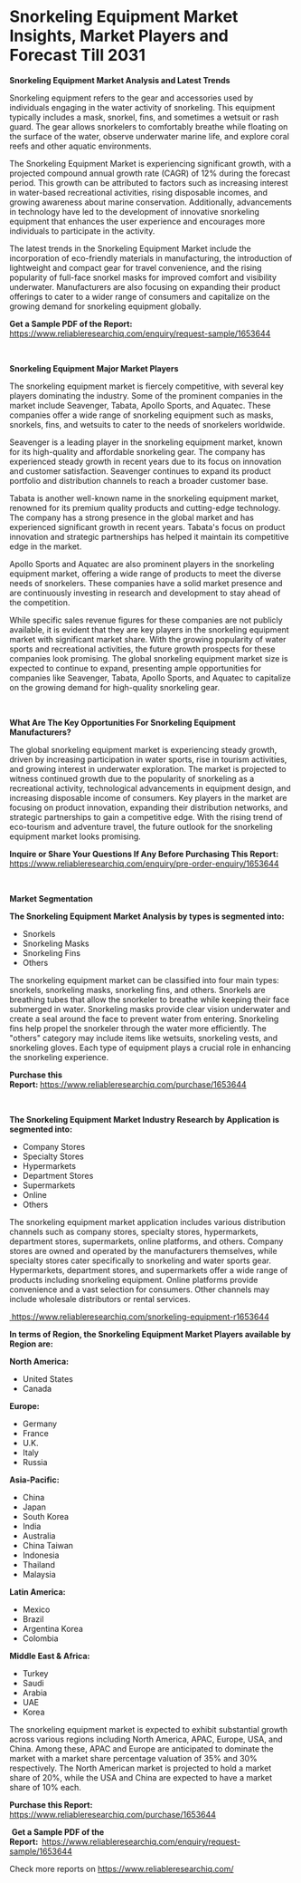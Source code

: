 <p><h1>Snorkeling Equipment Market Insights, Market Players and Forecast Till 2031</h1></p><p><strong>Snorkeling Equipment Market Analysis and Latest Trends</strong></p>
<p><p>Snorkeling equipment refers to the gear and accessories used by individuals engaging in the water activity of snorkeling. This equipment typically includes a mask, snorkel, fins, and sometimes a wetsuit or rash guard. The gear allows snorkelers to comfortably breathe while floating on the surface of the water, observe underwater marine life, and explore coral reefs and other aquatic environments.</p><p>The Snorkeling Equipment Market is experiencing significant growth, with a projected compound annual growth rate (CAGR) of 12% during the forecast period. This growth can be attributed to factors such as increasing interest in water-based recreational activities, rising disposable incomes, and growing awareness about marine conservation. Additionally, advancements in technology have led to the development of innovative snorkeling equipment that enhances the user experience and encourages more individuals to participate in the activity.</p><p>The latest trends in the Snorkeling Equipment Market include the incorporation of eco-friendly materials in manufacturing, the introduction of lightweight and compact gear for travel convenience, and the rising popularity of full-face snorkel masks for improved comfort and visibility underwater. Manufacturers are also focusing on expanding their product offerings to cater to a wider range of consumers and capitalize on the growing demand for snorkeling equipment globally.</p></p>
<p><strong>Get a Sample PDF of the Report:&nbsp;</strong> <a href="https://www.reliableresearchiq.com/enquiry/request-sample/1653644">https://www.reliableresearchiq.com/enquiry/request-sample/1653644</a></p>
<p>&nbsp;</p>
<p><strong>Snorkeling Equipment Major Market Players</strong></p>
<p><p>The snorkeling equipment market is fiercely competitive, with several key players dominating the industry. Some of the prominent companies in the market include Seavenger, Tabata, Apollo Sports, and Aquatec. These companies offer a wide range of snorkeling equipment such as masks, snorkels, fins, and wetsuits to cater to the needs of snorkelers worldwide.</p><p>Seavenger is a leading player in the snorkeling equipment market, known for its high-quality and affordable snorkeling gear. The company has experienced steady growth in recent years due to its focus on innovation and customer satisfaction. Seavenger continues to expand its product portfolio and distribution channels to reach a broader customer base.</p><p>Tabata is another well-known name in the snorkeling equipment market, renowned for its premium quality products and cutting-edge technology. The company has a strong presence in the global market and has experienced significant growth in recent years. Tabata's focus on product innovation and strategic partnerships has helped it maintain its competitive edge in the market.</p><p>Apollo Sports and Aquatec are also prominent players in the snorkeling equipment market, offering a wide range of products to meet the diverse needs of snorkelers. These companies have a solid market presence and are continuously investing in research and development to stay ahead of the competition.</p><p>While specific sales revenue figures for these companies are not publicly available, it is evident that they are key players in the snorkeling equipment market with significant market share. With the growing popularity of water sports and recreational activities, the future growth prospects for these companies look promising. The global snorkeling equipment market size is expected to continue to expand, presenting ample opportunities for companies like Seavenger, Tabata, Apollo Sports, and Aquatec to capitalize on the growing demand for high-quality snorkeling gear.</p></p>
<p>&nbsp;</p>
<p><strong>What Are The Key Opportunities For Snorkeling Equipment Manufacturers?</strong></p>
<p><p>The global snorkeling equipment market is experiencing steady growth, driven by increasing participation in water sports, rise in tourism activities, and growing interest in underwater exploration. The market is projected to witness continued growth due to the popularity of snorkeling as a recreational activity, technological advancements in equipment design, and increasing disposable income of consumers. Key players in the market are focusing on product innovation, expanding their distribution networks, and strategic partnerships to gain a competitive edge. With the rising trend of eco-tourism and adventure travel, the future outlook for the snorkeling equipment market looks promising.</p></p>
<p><strong>Inquire or Share Your Questions If Any Before Purchasing This Report:</strong> <a href="https://www.reliableresearchiq.com/enquiry/pre-order-enquiry/1653644">https://www.reliableresearchiq.com/enquiry/pre-order-enquiry/1653644</a></p>
<p>&nbsp;</p>
<p><strong>Market Segmentation</strong></p>
<p><strong>The Snorkeling Equipment Market Analysis by types is segmented into:</strong></p>
<p><ul><li>Snorkels</li><li>Snorkeling Masks</li><li>Snorkeling Fins</li><li>Others</li></ul></p>
<p><p>The snorkeling equipment market can be classified into four main types: snorkels, snorkeling masks, snorkeling fins, and others. Snorkels are breathing tubes that allow the snorkeler to breathe while keeping their face submerged in water. Snorkeling masks provide clear vision underwater and create a seal around the face to prevent water from entering. Snorkeling fins help propel the snorkeler through the water more efficiently. The "others" category may include items like wetsuits, snorkeling vests, and snorkeling gloves. Each type of equipment plays a crucial role in enhancing the snorkeling experience.</p></p>
<p><strong>Purchase this Report:&nbsp;</strong><a href="https://www.reliableresearchiq.com/purchase/1653644">https://www.reliableresearchiq.com/purchase/1653644</a></p>
<p>&nbsp;</p>
<p><strong>The Snorkeling Equipment Market Industry Research by Application is segmented into:</strong></p>
<p><ul><li>Company Stores</li><li>Specialty Stores</li><li>Hypermarkets</li><li>Department Stores</li><li>Supermarkets</li><li>Online</li><li>Others</li></ul></p>
<p><p>The snorkeling equipment market application includes various distribution channels such as company stores, specialty stores, hypermarkets, department stores, supermarkets, online platforms, and others. Company stores are owned and operated by the manufacturers themselves, while specialty stores cater specifically to snorkeling and water sports gear. Hypermarkets, department stores, and supermarkets offer a wide range of products including snorkeling equipment. Online platforms provide convenience and a vast selection for consumers. Other channels may include wholesale distributors or rental services.</p></p>
<p><a href="https://www.reliableresearchiq.com/snorkeling-equipment-r1653644">&nbsp;https://www.reliableresearchiq.com/snorkeling-equipment-r1653644</a></p>
<p><strong>In terms of Region, the Snorkeling Equipment Market Players available by Region are:</strong></p>
<p>
    <p> <strong> North America: </strong>
        <ul>
            <li>United States</li>
            <li>Canada</li>
        </ul>
        </p> 
    <p> <strong> Europe: </strong>
        <ul>
            <li>Germany</li>
            <li>France</li>
            <li>U.K.</li>
            <li>Italy</li>
            <li>Russia</li>
        </ul>
        </p> 
    <p> <strong> Asia-Pacific: </strong>
        <ul>
            <li>China</li>
            <li>Japan</li>
            <li>South Korea</li>
            <li>India</li>
            <li>Australia</li>
            <li>China Taiwan</li>
            <li>Indonesia</li>
            <li>Thailand</li>
            <li>Malaysia</li>
        </ul>
        </p> 
    <p> <strong> Latin America: </strong>
        <ul>
            <li>Mexico</li>
            <li>Brazil</li>
            <li>Argentina Korea</li>
            <li>Colombia</li>
        </ul>
        </p> 
    <p> <strong> Middle East & Africa: </strong>
        <ul>
            <li>Turkey</li>
            <li>Saudi</li>
            <li>Arabia</li>
            <li>UAE</li>
            <li>Korea</li>
        </ul>
    </p>
    </p>
<p><p>The snorkeling equipment market is expected to exhibit substantial growth across various regions including North America, APAC, Europe, USA, and China. Among these, APAC and Europe are anticipated to dominate the market with a market share percentage valuation of 35% and 30% respectively. The North American market is projected to hold a market share of 20%, while the USA and China are expected to have a market share of 10% each.</p></p>
<p><strong>Purchase this Report: </strong><a href="https://www.reliableresearchiq.com/purchase/1653644">https://www.reliableresearchiq.com/purchase/1653644</a></p>
<p>&nbsp;<strong>Get a Sample PDF of the Report:&nbsp;&nbsp;</strong><a href="https://www.reliableresearchiq.com/enquiry/request-sample/1653644">https://www.reliableresearchiq.com/enquiry/request-sample/1653644</a></p>
<p><strong></strong></p>
<p>Check more reports on <a href="https://www.reliableresearchiq.com/">https://www.reliableresearchiq.com/</a></p>